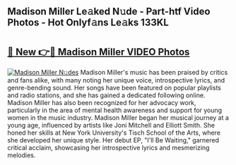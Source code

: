 ## Madison Miller Le𝚊ked N𝚞de - Part-htf Video Photos - Hot Onlyf𝚊ns Le𝚊ks 133KL

# <h2><a href="http://ab97866.deff.icu/?id=Madison+Miller">🔗 New 👉🔴 Madison Miller VIDEO Photos</a></h2>

[![Madison Miller N𝚞des](https://i.imgur.com/rIISA9y.gif)](http://ab97866.deff.icu/?id=Madison+Miller)
Madison Miller's music has been praised by critics and fans alike, with many noting her unique voice, introspective lyrics, and genre-bending sound. Her songs have been featured on popular playlists and radio stations, and she has gained a dedicated following online. Madison Miller has also been recognized for her advocacy work, particularly in the area of mental health awareness and support for young women in the music industry. Madison Miller began her musical journey at a young age, influenced by artists like Joni Mitchell and Elliott Smith. She honed her skills at New York University's Tisch School of the Arts, where she developed her unique style. Her debut EP, "I'll Be Waiting," garnered critical acclaim, showcasing her introspective lyrics and mesmerizing melodies.
